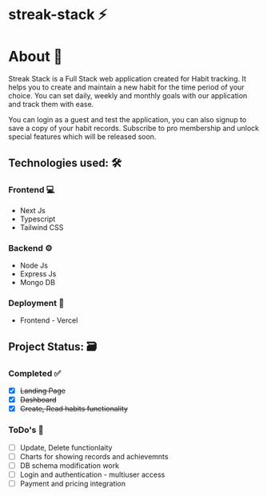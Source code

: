 # streak-stack :zap:

# About :scroll:
Streak Stack is a Full Stack web application created for Habit tracking. It helps you to create and maintain a new habit for the time period of your choice. You can set daily, weekly and monthly goals with our application and track them with ease. 

You can login as a guest and test the application, you can also signup to save a copy of your habit records. Subscribe to pro membership and unlock special features which will be released soon.

## Technologies used: :hammer_and_wrench:
### Frontend :computer:
- Next Js
- Typescript 
- Tailwind CSS

### Backend :gear:
- Node Js
- Express Js
- Mongo DB

### Deployment :incoming_envelope:
- Frontend - Vercel

## Project Status: :card_file_box:
### Completed :white_check_mark:
- [x] ~~Landing Page~~
- [x] ~~Dashboard~~
- [x] ~~Create, Read habits functionality~~

### ToDo's :memo:
- [ ] Update, Delete functionlaity
- [ ] Charts for showing records and achievemnts
- [ ] DB schema modification work
- [ ] Login and authentication - multiuser access
- [ ] Payment and pricing integration
